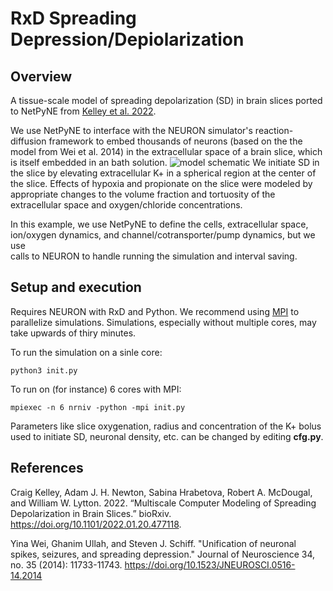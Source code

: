 # RxD Spreading Depression/Depiolarization
## Overview
A tissue-scale model of spreading depolarization (SD) in brain slices
ported to NetPyNE from [Kelley et al. 2022](https://github.com/suny-downstate-medical-center/SDinSlice).

We use NetPyNE to interface with the NEURON simulator's reaction-diffusion framework to embed thousands of neurons 
(based on the the model from Wei et al. 2014)
in the extracellular space of a brain slice, which is itself embedded in an bath solution.
![model schematic](https://github.com/suny-downstate-medical-center/netpyne/blob/sd_example/examples/spreadingDepression/schematic.png)
We initiate SD in the slice by elevating extracellular K+ in a spherical region at the center of the slice.
Effects of hypoxia and propionate on the slice were modeled by appropriate changes to the volume fraction 
and tortuosity of the extracellular space and oxygen/chloride concentrations.

In this example, we use NetPyNE to define the cells, extracellular space,
ion/oxygen dynamics, and channel/cotransporter/pump dynamics, but we use  
calls to NEURON to handle running the simulation and interval saving. 

## Setup and execution
Requires NEURON with RxD and Python. We recommend using [MPI](https://www.open-mpi.org/) to parallelize simulations.  Simulations, especially without 
multiple cores, may take upwards of thiry minutes.

To run the simulation on a sinle core:
```
python3 init.py
```
To run on (for instance) 6 cores with MPI:
```
mpiexec -n 6 nrniv -python -mpi init.py
```

Parameters like slice oxygenation, radius and concentration of the K+ bolus used 
to initiate SD, neuronal density, etc. can be changed by editing **cfg.py**.

## References
Craig Kelley, Adam J. H. Newton, Sabina Hrabetova, Robert A. McDougal, and William W. Lytton. 2022. “Multiscale Computer Modeling of Spreading Depolarization in Brain Slices.” bioRxiv. https://doi.org/10.1101/2022.01.20.477118.

Yina Wei, Ghanim Ullah, and Steven J. Schiff. "Unification of neuronal spikes, seizures, and spreading depression." Journal of Neuroscience 34, no. 35 (2014): 11733-11743.
https://doi.org/10.1523/JNEUROSCI.0516-14.2014